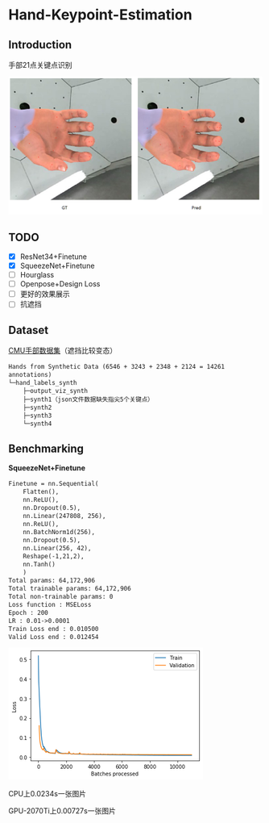 # Hand-Keypoint-Estimation

## Introduction

手部21点关键点识别

![GT](image/com.png)

## TODO

- [x] ResNet34+Finetune
- [x] SqueezeNet+Finetune
- [ ] Hourglass
- [ ] Openpose+Design Loss
- [ ] 更好的效果展示
- [ ] 抗遮挡

## Dataset

[CMU手部数据集](http://domedb.perception.cs.cmu.edu/handdb.html)（遮挡比较变态）

```
Hands from Synthetic Data (6546 + 3243 + 2348 + 2124 = 14261 annotations)
└─hand_labels_synth
    ├─output_viz_synth
    ├─synth1（json文件数据缺失指尖5个关键点）
    ├─synth2
    ├─synth3
    └─synth4
```

## Benchmarking

**SqueezeNet+Finetune**

```
Finetune = nn.Sequential(
    Flatten(), 
    nn.ReLU(),
    nn.Dropout(0.5),
    nn.Linear(247808, 256),
    nn.ReLU(),
    nn.BatchNorm1d(256),
    nn.Dropout(0.5),
    nn.Linear(256, 42),
    Reshape(-1,21,2),
    nn.Tanh()
    ) 
Total params: 64,172,906
Total trainable params: 64,172,906
Total non-trainable params: 0
Loss function : MSELoss
Epoch : 200
LR : 0.01->0.0001
Train Loss end : 0.010500	
Valid Loss end : 0.012454
```

![Loss](image/Loss.png)

CPU上0.0234s一张图片

GPU-2070Ti上0.00727s一张图片